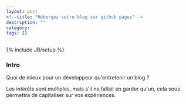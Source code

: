 ```yaml
---
layout: post
<!--title: "Hébergez votre blog sur github pages"-->
description: ""
category: 
tags: []
---
```

{% include JB/setup %}

### Intro

Quoi de mieux pour un développeur qu'entretenir un blog ?

Les intérêts sont multiples, mais s'il ne fallait en garder qu'un, 
cela vous permettra de capitaliser sur vos expériences. 
